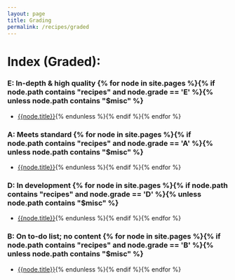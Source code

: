 ```yaml
---
layout: page
title: Grading
permalink: /recipes/graded
---
```

<!-- I am definitely not using Jekyll tools the way they were supposed to be used here -->
# Index (Graded):
### E: In-depth & high quality {% for node in site.pages %}{% if node.path contains "recipes" and node.grade == 'E' %}{% unless node.path contains "$misc" %}
- [{{node.title}}]({{node.url}}){% endunless %}{% endif %}{% endfor %}

### A: Meets standard {% for node in site.pages %}{% if node.path contains "recipes" and node.grade == 'A' %}{% unless node.path contains "$misc" %}
- [{{node.title}}]({{node.url}}){% endunless %}{% endif %}{% endfor %}

### D: In development {% for node in site.pages %}{% if node.path contains "recipes" and node.grade == 'D' %}{% unless node.path contains "$misc" %}
- [{{node.title}}]({{node.url}}){% endunless %}{% endif %}{% endfor %}

### B: On to-do list; no content {% for node in site.pages %}{% if node.path contains "recipes" and node.grade == 'B' %}{% unless node.path contains "$misc" %}
- [{{node.title}}]({{node.url}}){% endunless %}{% endif %}{% endfor %}
